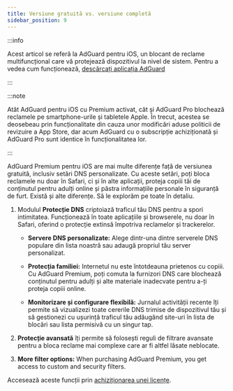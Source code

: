 ```yaml
---
title: Versiune gratuită vs. versiune completă
sidebar_position: 9
---
```


:::info

Acest articol se referă la AdGuard pentru iOS, un blocant de reclame multifuncțional care vă protejează dispozitivul la nivel de sistem. Pentru a vedea cum funcționează, [descărcați aplicația AdGuard](https://agrd.io/download-kb-adblock)

:::

:::note

Atât AdGuard pentru iOS cu Premium activat, cât și AdGuard Pro blochează reclamele pe smartphone-urile și tabletele Apple. În trecut, acestea se deosebeau prin funcționalitate din cauza unor modificări aduse politicii de revizuire a App Store, dar acum AdGuard cu o subscripție achiziționată și AdGuard Pro sunt identice în funcționalitatea lor.

:::

AdGuard Premium pentru iOS are mai multe diferențe față de versiunea gratuită, inclusiv setări DNS personalizate. Cu aceste setări, poți bloca reclamele nu doar în Safari, ci și în alte aplicații, proteja copiii tăi de conținutul pentru adulți online și păstra informațiile personale în siguranță de furt. Există și alte diferențe. Să le explorăm pe toate în detaliu.

1. Modulul **Protecție DNS** criptoiază traficul tău DNS pentru a spori intimitatea. Funcționează în toate aplicațiile și browserele, nu doar în Safari, oferind o protecție extinsă împotriva reclamelor și trackerelor.

    - **Servere DNS personalizate:** Alege dintr-una dintre serverele DNS populare din lista noastră sau adaugă propriul tău server personalizat.

    - **Protecția familiei:** Internetul nu este întotdeauna prietenos cu copiii. Cu AdGuard Premium, poți comuta la furnizori DNS care blochează conținutul pentru adulți și alte materiale inadecvate pentru a-ți proteja copiii online.

    - **Monitorizare și configurare flexibilă:** Jurnalul activității recente îți permite să vizualizezi toate cererile DNS trimise de dispozitivul tău și să gestionezi cu ușurință traficul tău adăugând site-uri în lista de blocări sau lista permisivă cu un singur tap.

2. **Protecție avansată** îți permite să folosești reguli de filtrare avansate pentru a bloca reclame mai complexe care ar fi altfel lăsate neblocate.

3. **More filter options:** When purchasing AdGuard Premium, you get access to custom and security filters.

Accesează aceste funcții prin [achiziționarea unei licențe](https://adguard.com/license.html).
